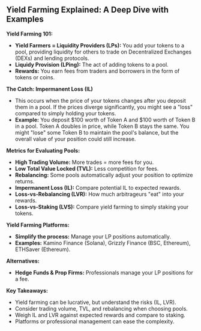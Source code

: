 
## Yield Farming Explained: A Deep Dive with Examples

**Yield Farming 101:**

* **Yield Farmers = Liquidity Providers (LPs):** You add your tokens to a pool, providing liquidity for others to trade on Decentralized Exchanges (DEXs) and lending protocols.
* **Liquidy Provision (LPing):** The act of adding tokens to a pool.
* **Rewards:** You earn fees from traders and borrowers in the form of tokens or coins.

**The Catch: Impermanent Loss (IL)**

* This occurs when the price of your tokens changes after you deposit them in a pool. If the prices diverge significantly, you might see a "loss" compared to simply holding your tokens.
* **Example:** You deposit $100 worth of Token A and $100 worth of Token B in a pool. Token A doubles in price, while Token B stays the same. You might "lose" some Token B to maintain the pool's balance, but the overall value of your position could still increase.

**Metrics for Evaluating Pools:**

* **High Trading Volume:** More trades = more fees for you.
* **Low Total Value Locked (TVL):** Less competition for fees.
* **Rebalancing:** Some pools automatically adjust your position to optimize returns.
* **Impermanent Loss (IL):** Compare potential IL to expected rewards.
* **Loss-vs-Rebalancing (LVR):** How much arbitrageurs "eat" into your rewards.
* **Loss-vs-Staking (LVS):** Compare yield farming to simply staking your tokens.

**Yield Farming Platforms:**

* **Simplify the process:** Manage your LP positions automatically.
* **Examples:** Kamino Finance (Solana), Grizzly Finance (BSC, Ethereum), ETHSaver (Ethereum).

**Alternatives:**

* **Hedge Funds & Prop Firms:** Professionals manage your LP positions for a fee.

**Key Takeaways:**

* Yield farming can be lucrative, but understand the risks (IL, LVR).
* Consider trading volume, TVL, and rebalancing when choosing pools.
* Weigh IL and LVR against expected rewards and compare to staking.
* Platforms or professional management can ease the complexity.


